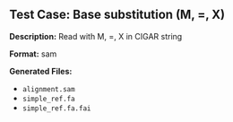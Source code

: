 ## Test Case: Base substitution (M, =, X)

**Description:** Read with M, =, X in CIGAR string

**Format:** sam

**Generated Files:**
- `alignment.sam`
- `simple_ref.fa`
- `simple_ref.fa.fai`
